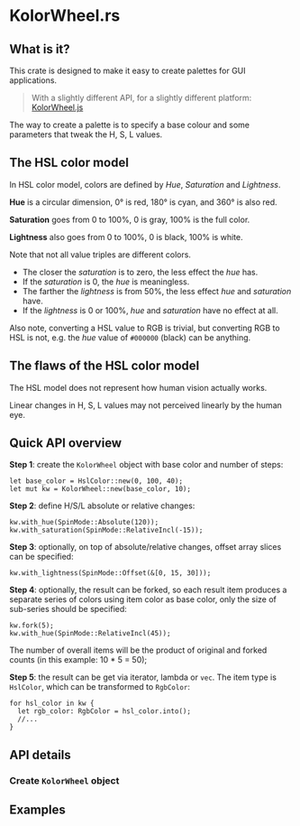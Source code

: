 # KolorWheel.rs


## What is it?

This crate is designed 
to make it easy 
to create palettes for GUI applications.

> With a slightly different API, for a slightly different platform:
[KolorWheel.js](https://github.com/ern0/kolorwheel.js/)

The way to create a palette is 
to specify a base colour 
and some parameters 
that tweak the H, S, L values.


## The HSL color model

In HSL color model, colors are defined by
*Hue*, *Saturation* and *Lightness*.

**Hue** is a circular dimension,
0° is red, 
180° is cyan, 
and 360° is also red.

**Saturation** goes from 0 to 100%,
0 is gray, 100% is the full color.

**Lightness** also goes from 0 to 100%,
0 is black, 100% is white.

Note that 
not all value triples are different colors.

- The closer the *saturation* is to zero,
  the less effect the *hue* has.
- If the *saturation* is 0,
  the *hue* is meaningless.
- The farther the *lightness* is from 50%,
  the less effect 
	*hue* and *saturation* have.
- If the *lightness* is 0 or 100%,
  *hue* and *saturation* 
	have no effect at all.

Also note, 
converting a HSL value to RGB is trivial,
but converting RGB to HSL is not,
e.g. the *hue* value of
`#000000` (black) can be anything.


## The flaws of the HSL color model

The HSL model does not represent
how human vision actually works.

Linear changes in H, S, L values 
may not perceived linearly 
by the human eye.


## Quick API overview

**Step 1**: create the `KolorWheel` object 
with base color and number of steps:
```
let base_color = HslColor::new(0, 100, 40);
let mut kw = KolorWheel::new(base_color, 10);

```

**Step 2**: define H/S/L absolute or relative changes:
```
kw.with_hue(SpinMode::Absolute(120));
kw.with_saturation(SpinMode::RelativeIncl(-15));

```

**Step 3**: optionally,
on top of absolute/relative changes,
offset array slices can be specified:
```
kw.with_lightness(SpinMode::Offset(&[0, 15, 30]));
```

**Step 4**: optionally, 
the result can be forked,
so each result item produces a separate
series of colors using item color as base color,
only the size of sub-series should be specified:
```
kw.fork(5);
kw.with_hue(SpinMode::RelativeIncl(45));
```
The number of overall items will be
the product of original and forked counts
(in this example: 10 * 5 = 50);

**Step 5**: the result can be get via
iterator, lambda or `vec`. The item type is
`HslColor`, which can be transformed
to `RgbColor`:
```
for hsl_color in kw {
  let rgb_color: RgbColor = hsl_color.into();
  //...
}
```

## API details

### Create `KolorWheel` object



## Examples
